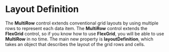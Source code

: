 Layout Definition
===============

The **MultiRow** control extends conventional grid layouts by using multiple rows to represent each data item. The **MultiRow** control extends the **FlexGrid** control, so if you know how to use **FlexGrid**, you will be able to use **MultiRow** in no time. The main new property is **layoutDefinition**, which takes an object that describes the layout of the grid rows and cells.